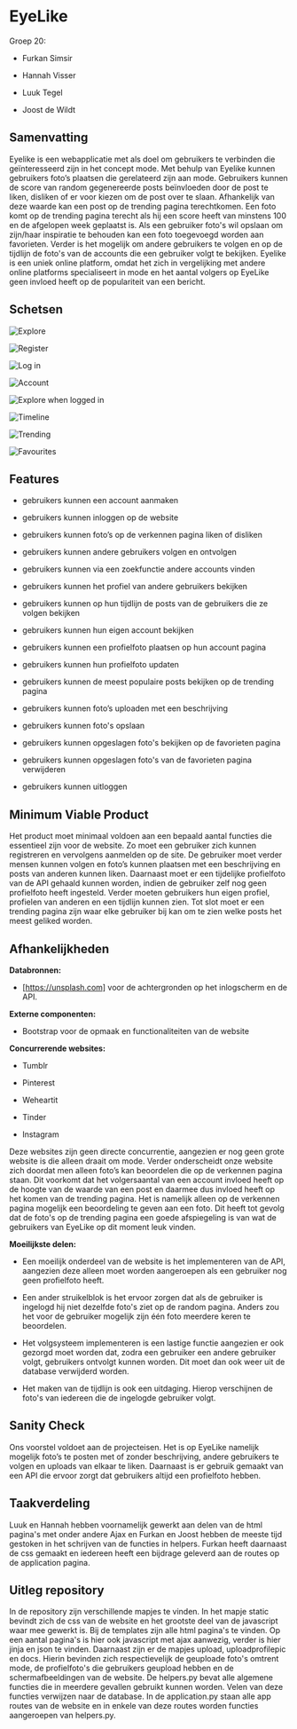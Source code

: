 # EyeLike

Groep 20:

- Furkan Simsir

- Hannah Visser

- Luuk Tegel

- Joost de Wildt

## Samenvatting

Eyelike is een webapplicatie met als doel om gebruikers te verbinden die geïnteresseerd zijn in het concept mode. Met behulp van Eyelike kunnen gebruikers foto’s plaatsen die gerelateerd zijn aan mode. Gebruikers kunnen de score van random gegenereerde posts beïnvloeden door de post te liken, disliken of er voor kiezen om de post over te slaan. Afhankelijk van deze waarde kan een post op de trending pagina terechtkomen. Een foto komt op de trending pagina terecht als hij een score heeft van minstens 100 en de afgelopen week geplaatst is. Als een gebruiker foto's wil opslaan om zijn/haar inspiratie te behouden kan een foto toegevoegd worden aan favorieten. Verder is het mogelijk om andere gebruikers te volgen en op de tijdlijn de foto's van de accounts die een gebruiker volgt te bekijken. Eyelike is een uniek online platform, omdat het zich in vergelijking met andere online platforms specialiseert in mode en het aantal volgers op EyeLike geen invloed heeft op de populariteit van een bericht.




## Schetsen
![Explore](doc/explore.png)

![Register](doc/register.png)

![Log in](doc/login.png)

![Account](doc/account.png)

![Explore when logged in](doc/exploreloggedin.png)

![Timeline](doc/timeline.png)

![Trending](https://i.imgur.com/dUzkjZB.jpg)

![Favourites](doc/favourites.png)




## Features


- gebruikers kunnen een account aanmaken

- gebruikers kunnen inloggen op de website

- gebruikers kunnen foto’s op de verkennen pagina liken of disliken

- gebruikers kunnen andere gebruikers volgen en ontvolgen

- gebruikers kunnen via een zoekfunctie andere accounts vinden

- gebruikers kunnen het profiel van andere gebruikers bekijken

- gebruikers kunnen op hun tijdlijn de posts van de gebruikers die ze volgen bekijken

- gebruikers kunnen hun eigen account bekijken

- gebruikers kunnen een profielfoto plaatsen op hun account pagina

- gebruikers kunnen hun profielfoto updaten

- gebruikers kunnen de meest populaire posts bekijken op de trending pagina

- gebruikers kunnen foto’s uploaden met een beschrijving

- gebruikers kunnen foto's opslaan

- gebruikers kunnen opgeslagen foto's bekijken op de favorieten pagina

- gebruikers kunnen opgeslagen foto's van de favorieten pagina verwijderen

- gebruikers kunnen uitloggen


## Minimum Viable Product


Het product moet minimaal voldoen aan een bepaald aantal functies die essentieel zijn voor de website. Zo moet een gebruiker zich kunnen registreren en vervolgens aanmelden op de site. De gebruiker moet verder mensen kunnen volgen en foto’s kunnen plaatsen met een beschrijving en posts van anderen kunnen liken. Daarnaast moet er een tijdelijke profielfoto van de API gehaald kunnen worden, indien de gebruiker zelf nog geen profielfoto heeft ingesteld. Verder moeten gebruikers hun eigen profiel, profielen van anderen en een tijdlijn kunnen zien. Tot slot moet er een trending pagina zijn waar elke gebruiker bij kan om te zien welke posts het meest geliked worden.



## Afhankelijkheden




**Databronnen:**



- [https://unsplash.com] voor de achtergronden op het inlogscherm en de API.





**Externe componenten:**



- Bootstrap voor de opmaak en functionaliteiten van de website





**Concurrerende websites:**



- Tumblr

- Pinterest

- Weheartit

- Tinder

- Instagram



Deze websites zijn geen directe concurrentie, aangezien er nog geen grote website is die alleen draait om mode. Verder onderscheidt onze website zich doordat men alleen foto’s kan beoordelen die op de verkennen pagina staan. Dit voorkomt dat het volgersaantal van een account invloed heeft op de hoogte van de waarde van een post en daarmee dus invloed heeft op het komen van de trending pagina. Het is namelijk alleen op de verkennen pagina mogelijk een beoordeling te geven aan een foto. Dit heeft tot gevolg dat de foto's op de trending pagina een goede afspiegeling is van wat de gebruikers van EyeLike op dit moment leuk vinden.





**Moeilijkste delen:**



- Een moeilijk onderdeel van de website is het implementeren van de API, aangezien deze alleen moet worden aangeroepen als een gebruiker nog geen profielfoto heeft.

- Een ander struikelblok is het ervoor zorgen dat als de gebruiker is ingelogd hij niet dezelfde foto's ziet op de random pagina. Anders zou het voor de gebruiker mogelijk zijn één foto meerdere keren te beoordelen.

- Het volgsysteem implementeren is een lastige functie aangezien er ook gezorgd moet worden dat, zodra een gebruiker een andere gebruiker volgt, gebruikers ontvolgt kunnen worden. Dit moet dan ook weer uit de database verwijderd worden.

- Het maken van de tijdlijn is ook een uitdaging. Hierop verschijnen de foto's van iedereen die de ingelogde gebruiker volgt.


## Sanity Check

Ons voorstel voldoet aan de projecteisen. Het is op EyeLike namelijk mogelijk foto’s te posten met of zonder beschrijving, andere gebruikers te volgen en uploads van elkaar te liken. Daarnaast is er gebruik gemaakt van een API die ervoor zorgt dat gebruikers altijd een profielfoto hebben.

## Taakverdeling

Luuk en Hannah hebben voornamelijk gewerkt aan delen van de html pagina's met onder andere Ajax en Furkan en Joost hebben de meeste tijd gestoken in het schrijven van de functies in helpers. Furkan heeft daarnaast de css gemaakt en iedereen heeft een bijdrage geleverd aan de routes op de application pagina.

## Uitleg repository

In de repository zijn verschillende mapjes te vinden. In het mapje static bevindt zich de css van de website en het grootste deel van de javascript waar mee gewerkt is. Bij de templates zijn alle html pagina's te vinden. Op een aantal pagina's is hier ook javascript met ajax aanwezig, verder is hier jinja en json te vinden. Daarnaast zijn er de mapjes upload, uploadprofilepic en docs. Hierin bevinden zich respectievelijk de geuploade foto's omtrent mode, de profielfoto's die gebruikers geupload hebben en de schermafbeeldingen van de website. De helpers.py bevat alle algemene functies die in meerdere gevallen gebruikt kunnen worden. Velen van deze functies verwijzen naar de database. In de application.py staan alle app routes van de website en in enkele van deze routes worden functies aangeroepen van helpers.py.


